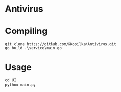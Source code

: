 # Antivirus

# Compiling
```golang
git clone https://github.com/KKopilka/Antivirus.git
go build .\service\main.go
```
# Usage
```python
cd UI
python main.py
```
